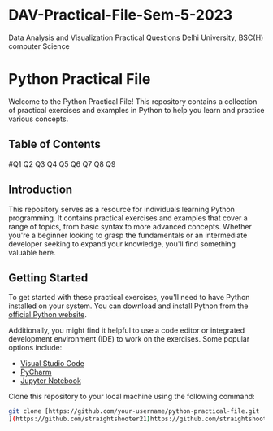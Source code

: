 # DAV-Practical-File-Sem-5-2023
Data Analysis and Visualization Practical Questions Delhi University, BSC(H) computer Science


# Python Practical File

Welcome to the Python Practical File! This repository contains a collection of practical exercises and examples in Python to help you learn and practice various concepts.

## Table of Contents

#Q1
Q2
Q3
Q4
Q5
Q6
Q7
Q8
Q9

## Introduction

This repository serves as a resource for individuals learning Python programming. It contains practical exercises and examples that cover a range of topics, from basic syntax to more advanced concepts. Whether you're a beginner looking to grasp the fundamentals or an intermediate developer seeking to expand your knowledge, you'll find something valuable here.

## Getting Started

To get started with these practical exercises, you'll need to have Python installed on your system. You can download and install Python from the [official Python website](https://www.python.org/).

Additionally, you might find it helpful to use a code editor or integrated development environment (IDE) to work on the exercises. Some popular options include:
- [Visual Studio Code](https://code.visualstudio.com/)
- [PyCharm](https://www.jetbrains.com/pycharm/)
- [Jupyter Notebook](https://jupyter.org/)

Clone this repository to your local machine using the following command:

```bash
git clone [https://github.com/your-username/python-practical-file.git
](https://github.com/straightshooter21)https://github.com/straightshooter21
